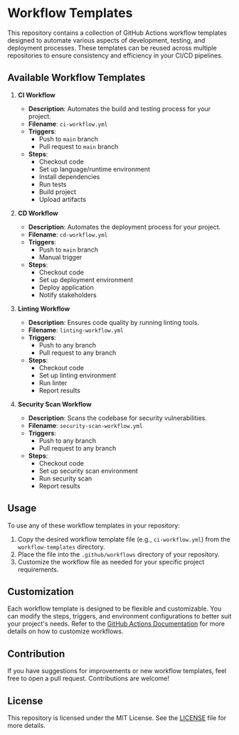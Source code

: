 # Workflow Templates

This repository contains a collection of GitHub Actions workflow templates designed to automate various aspects of development, testing, and deployment processes. These templates can be reused across multiple repositories to ensure consistency and efficiency in your CI/CD pipelines.

## Available Workflow Templates

1. **CI Workflow**
    - **Description**: Automates the build and testing process for your project.
    - **Filename**: `ci-workflow.yml`
    - **Triggers**: 
      - Push to `main` branch
      - Pull request to `main` branch
    - **Steps**:
      - Checkout code
      - Set up language/runtime environment
      - Install dependencies
      - Run tests
      - Build project
      - Upload artifacts

2. **CD Workflow**
    - **Description**: Automates the deployment process for your project.
    - **Filename**: `cd-workflow.yml`
    - **Triggers**: 
      - Push to `main` branch
      - Manual trigger
    - **Steps**:
      - Checkout code
      - Set up deployment environment
      - Deploy application
      - Notify stakeholders

3. **Linting Workflow**
    - **Description**: Ensures code quality by running linting tools.
    - **Filename**: `linting-workflow.yml`
    - **Triggers**: 
      - Push to any branch
      - Pull request to any branch
    - **Steps**:
      - Checkout code
      - Set up linting environment
      - Run linter
      - Report results

4. **Security Scan Workflow**
    - **Description**: Scans the codebase for security vulnerabilities.
    - **Filename**: `security-scan-workflow.yml`
    - **Triggers**: 
      - Push to any branch
      - Pull request to any branch
    - **Steps**:
      - Checkout code
      - Set up security scan environment
      - Run security scan
      - Report results

## Usage

To use any of these workflow templates in your repository:

1. Copy the desired workflow template file (e.g., `ci-workflow.yml`) from the `workflow-templates` directory.
2. Place the file into the `.github/workflows` directory of your repository.
3. Customize the workflow file as needed for your specific project requirements.

## Customization

Each workflow template is designed to be flexible and customizable. You can modify the steps, triggers, and environment configurations to better suit your project's needs. Refer to the [GitHub Actions Documentation](https://docs.github.com/en/actions) for more details on how to customize workflows.

## Contribution

If you have suggestions for improvements or new workflow templates, feel free to open a pull request. Contributions are welcome!

## License

This repository is licensed under the MIT License. See the [LICENSE](LICENSE) file for more details.
